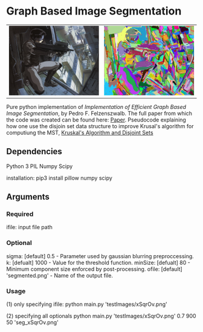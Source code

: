 # Graph Based Image Segmentation

<table>
  <tbody>
    <tr>
      <td><img src="https://github.com/nps6-uwf/Efficient-Graph-Based-Image-Segmentation/blob/main/testImages/ghostshell.png?raw=true"></img></td>
      <td><img src="https://github.com/nps6-uwf/Efficient-Graph-Based-Image-Segmentation/blob/main/results/seg_ghostshell.png?raw=true"></img></td>
    </tr>
  </tbody>
</table>

Pure python implementation of <i>Implementation of Efficient Graph Based Image Segmentation</i>, by
Pedro F. Felzenszwalb.  The full paper from which the code was created can be found here: <a href="http://cs.brown.edu/people/pfelzens/papers/seg-ijcv.pdf">Paper</a>.  Pseudocode explaining how one use the disjoin set data structure to improve Krusal's algorithm for computiung the MST, <a href="http://www.csl.mtu.edu/cs4321/www/Lectures/Lecture%2019%20-%20Kruskal%20Algorithm%20and%20Dis-joint%20Sets.htm">Kruskal's Algorithm and Disjoint Sets<a>

## Dependencies

Python 3
PIL
Numpy
Scipy

installation:
pip3 install pillow numpy scipy

## Arguments
### Required

ifile: input file path

### Optional

sigma: [default] 0.5 - Parameter used by gaussian blurring preproccessing.
k: [defualt] 1000 - Value for the threshold function.
minSize: [defualt] 80 - Minimum component size enforced by post-processing.
ofile: [default] 'segmented.png' - Name of the output file.

### Usage

(1) only specifying ifile:
python main.py 'testImages/xSqrOv.png'

(2) specifying all optionals
python main.py 'testImages/xSqrOv.png' 0.7 900 50 'seg_xSqrOv.png'



